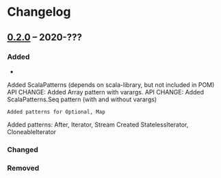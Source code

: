 # Changelog

## [0.2.0] – 2020-???

[//]: # (TODO summary)

[//]: # (TODO test all links)


### Added

[//]: # (TODO)

[//]: # (TODO sort sensibly)

* 

Added ScalaPatterns (depends on scala-library, but not included in POM)
    API CHANGE: Added Array pattern with varargs.
    API CHANGE: Added ScalaPatterns.Seq pattern (with and without varargs)

    Added patterns for Optional, Map
    
Added patterns: After, Iterator, Stream
  Created StatelessIterator, CloneableIterator
     
     
     
### Changed

[//]: # (TODO)

[//]: # (TODO sort sensibly)

### Removed

[//]: # (TODO)

[//]: # (TODO sort sensibly)



[0.2.0]: https://github.com/dominique-unruh/java-patterns/compare/v0.1.0...v0.2.0
